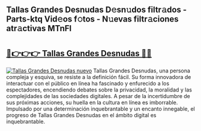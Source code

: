 ## Tallas Grandes Desnudas D𝚎sn𝚞dos filtr𝚊dos - Parts-ktq Vid𝚎os f𝚘tos - N𝚞evas filtr𝚊ciones atr𝚊ctivas MTnFl

# <h2><a href="http://mb7zwae.tromn.icu/?c=Tallas+Grandes+Desnudas">🔗👉👉👉 Tallas Grandes Desnudas 🔗🔗</a></h2>

[![Tallas Grandes Desnudas nuevo](https://i.imgur.com/pEAQMta.gif)](http://mb7zwae.tromn.icu/?c=Tallas+Grandes+Desnudas)
Tallas Grandes Desnudas, una persona compleja y esquiva, se resiste a la definición fácil. Su forma innovadora de interactuar con el público en línea ha fascinado y enfurecido a los espectadores, encendiendo debates sobre la privacidad, la moralidad y las complejidades de las sociedades digitales. A pesar de la incertidumbre de sus próximas acciones, su huella en la cultura en línea es imborrable. Impulsado por una determinación inquebrantable y un encanto innegable, el progreso de Tallas Grandes Desnudas en el ámbito digital es inquebrantable.
